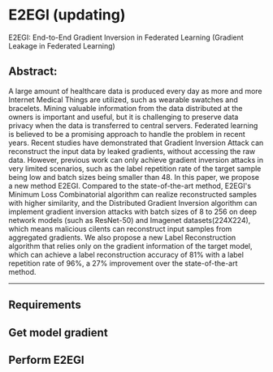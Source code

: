 # E2EGI (updating)
E2EGI: End-to-End Gradient Inversion in Federated Learning
(Gradient Leakage in Federated Learning)

## Abstract:

A large amount of healthcare data is produced every day as more and more Internet Medical Things are utilized, such as wearable swatches and bracelets. Mining valuable information from the data distributed at the owners is important and useful, but it is challenging to preserve data privacy when the data is transferred to central servers. Federated learning is believed to be a promising approach to handle the problem in recent years. Recent studies have demonstrated that Gradient Inversion Attack can reconstruct the input data by leaked gradients, without accessing the raw data. However, previous work can only achieve gradient inversion attacks in very limited scenarios, such as the label repetition rate of the target sample being low and batch sizes being smaller than 48. In this paper, we propose a new method E2EGI. Compared to the state-of-the-art method, E2EGI's Minimum Loss Combinatorial algorithm can realize reconstructed samples with higher similarity, and the Distributed Gradient Inversion algorithm can implement gradient inversion attacks with batch sizes of 8 to 256 on deep network models (such as ResNet-50) and Imagenet datasets(224X224), which means malicious cilents can reconstruct input samples from aggregated gradients. We also propose a new Label Reconstruction algorithm that relies only on the gradient information of the target model, which can achieve a label reconstruction accuracy of 81\% with a label repetition rate of 96\%, a 27\% improvement over the state-of-the-art method. 


---

## Requirements

## Get model gradient

## Perform E2EGI


